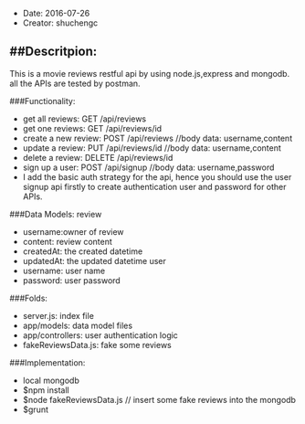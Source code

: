 
* Date: 2016-07-26
* Creator: shuchengc

##Descritpion:
----
This is a movie reviews restful api by using node.js,express and mongodb.
all the APIs are tested by postman.

###Functionality:

- get all reviews: GET /api/reviews
- get one reviews: GET /api/reviews/id
- create a new review: POST /api/reviews  //body data: username,content
- update a review: PUT /api/reviews/id  //body data: username,content
- delete a review: DELETE /api/reviews/id 
- sign up a user: POST /api/signup	//body data: username,password
- I add the basic auth strategy for the api, hence you should use the user signup api firstly to create authentication user and password for other APIs.

###Data Models:
review
- username:owner of review
- content: review content
- createdAt: the created datetime
- updatedAt: the updated datetime
user
- username: user name
- password: user password

###Folds:
- server.js: index file
- app/models: data model files
- app/controllers: user authentication logic
- fakeReviewsData.js: fake some reviews

###Implementation:
- local mongodb
- $npm install
- $node fakeReviewsData.js  // insert some fake reviews into the mongodb
- $grunt


